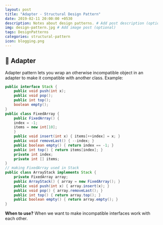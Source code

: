```yaml
---
layout: post
title: "Adapter - Structural Design Pattern"
date: 2019-02-11 20:00:00 +0530
description: Notes about design patterns. # Add post description (optional)
img: design-pattern.jpg # Add image post (optional)
tags: DesignPatterns
categories: structural-pattern
icon: blogging.png
---
```

🔌 Adapter
-----------
Adapter pattern lets you wrap an otherwise incompatible object in an adapter to make it compatible with another class.
Example:
```java
public interface Stack {
    public void push(int x);
    public void pop();
    public int top();
    boolean empty();
}
public class FixedArray {
    public FixedArray() {
    index = -1;
    items = new int[10];
    }
    public void insert(int x) { items[++index] = x; }
    public void removeLast() { --index; }
    public boolean empty() { return index == -1; }
    public int top() { return items[index]; }
    private int index;
    private int [] items;
}
// making FixedArray used in Stack
public class ArrayStack implements Stack {
    private FixedArray array;
    public ArrayStack() { array = new FixedArray(); }
    public void push(int x) { array.insert(x); }
    public void pop() { array.removeLast(); }
    public int top() { return array.top(); }
    public boolean empty() { return array.empty(); }
}
```
**When to use?** When we want to make incompatible interfaces work with each other.